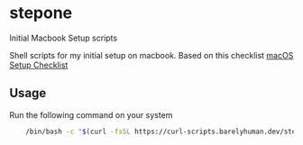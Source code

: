 # stepone

Initial Macbook Setup scripts

Shell scripts for my initial setup on macbook.
Based on this checklist [macOS Setup Checklist](https://reaper.im/blog/macbook-setup-checklist)

## Usage

Run the following command on your system

```sh
    /bin/bash -c "$(curl -fsSL https://curl-scripts.barelyhuman.dev/stepone/setup.sh)"
```
